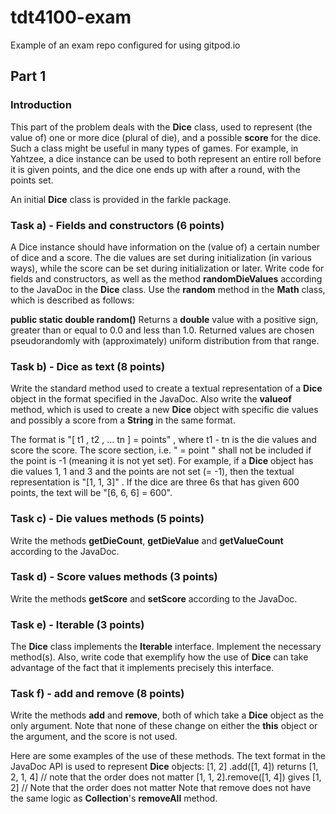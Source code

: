 # tdt4100-exam
Example of an exam repo configured for using gitpod.io

## Part 1

### Introduction

This part of the problem deals with the **Dice** class, used to represent (the value of) one or more dice (plural of die), and a possible **score** for the dice. Such a class might be useful in many types of games. For example, in Yahtzee, a dice instance can be used to both represent an entire roll before it is given points, and the dice one ends up with after a round, with the points set.

An initial **Dice** class is provided in the farkle package.

### Task a) - Fields and constructors (6 points)
A  Dice instance should have information on the (value of) a certain number of dice and a score. The die values are set during initialization (in various ways), while the score can be set during initialization or later.
Write code for fields and constructors, as well as the method **randomDieValues** according to the JavaDoc in the **Dice** class. Use the **random** method in the **Math** class, which is described as follows:

**public static double random()**
Returns a **double** value with a positive sign, greater than or equal to 0.0 and less than 1.0. Returned values are chosen pseudorandomly with (approximately) uniform distribution from that range.

### Task b) - Dice as text (8 points)
Write the standard method used to create a textual representation of a **Dice** object in the format specified in the JavaDoc. Also write the **valueof** method, which is used to create a new **Dice** object with specific die values and possibly a score from a **String** in the same format.
 
The format is "[ t1 ,  t2 , ...  tn ] = points" , where  t1 -  tn is the die values and score the score. The score section, i.e. "  = point " shall not be included if the point is -1 (meaning it is not yet set).
For example, if a **Dice** object has die values 1, 1 and 3 and the points are not set (= -1), then the textual representation is "[1, 1, 3]" . If the dice are three 6s that has given 600 points, the text will be "[6, 6, 6] = 600".

### Task c) - Die values methods (5 points)
Write the methods **getDieCount**, **getDieValue** and **getValueCount** according to the JavaDoc.

### Task d) - Score values methods (3 points)
Write the methods **getScore** and **setScore** according to the JavaDoc.

### Task e) - Iterable (3 points)
The **Dice** class implements the **Iterable<Integer>** interface. Implement the necessary method(s). Also, write code that exemplify how the use of **Dice** can take advantage of the fact that it implements precisely this interface.
  
### Task f) - add and remove (8 points)
Write the methods **add** and **remove**, both of which take a **Dice** object as the only argument. Note that none of these change on either the **this** object or the argument, and the score is not used.
 
Here are some examples of the use of these methods. The text format in the JavaDoc API is used to represent **Dice** objects:
[1, 2] .add([1, 4]) returns [1, 2, 1, 4] // note that the order does not matter
[1, 1, 2].remove([1, 4]) gives [1, 2] // Note that the order does not matter
Note that remove does not have the same logic as **Collection**'s **removeAll** method.
